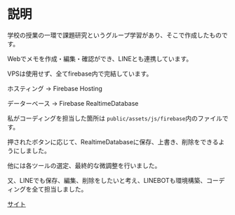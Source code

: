 # 説明

学校の授業の一環で課題研究というグループ学習があり、そこで作成したものです。

Webでメモを作成・編集・確認ができ、LINEとも連携しています。

VPSは使用せず、全てfirebase内で完結しています。

ホスティング -> Firebase Hosting

データーベース -> Firebase RealtimeDatabase

私がコーディングを担当した箇所は
`public/assets/js/firebase`内のファイルです。

押されたボタンに応じて、RealtimeDatabaseに保存、上書き、削除をできるようにしました。

他には各ツールの選定、最終的な微調整を行いました。

又、LINEでも保存、編集、削除をしたいと考え、LINEBOTも環境構築、コーディングを全て担当しました。


[サイト](https://kcanote.web.app/)